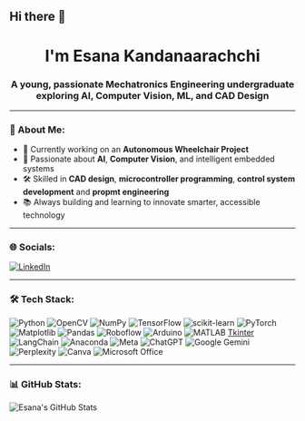 ## Hi there 👋

<h1 align="center"> I'm Esana Kandanaarachchi</h1>
<h3 align="center">A young, passionate Mechatronics Engineering undergraduate exploring AI, Computer Vision, ML, and CAD Design</h3>

---

### 🧠 About Me:
- 🔭 Currently working on an **Autonomous Wheelchair Project**
- 🤖 Passionate about **AI**, **Computer Vision**, and intelligent embedded systems
- 🛠 Skilled in **CAD design**, **microcontroller programming**, **control system development** and **propmt engineering**
- 📚 Always building and learning to innovate smarter, accessible technology

---

### 🌐 Socials:

[![LinkedIn](https://img.shields.io/badge/-LinkedIn-blue?style=flat&logo=linkedin)](www.linkedin.com/in/esanakandanaarachchi)

---

### 🛠️ Tech Stack:

![Python](https://img.shields.io/badge/python-3670A0?style=for-the-badge&logo=python&logoColor=ffdd54)
![OpenCV](https://img.shields.io/badge/OpenCV-27338e?style=for-the-badge&logo=opencv&logoColor=white)
![NumPy](https://img.shields.io/badge/numpy-%23013243.svg?style=for-the-badge&logo=numpy&logoColor=white)
![TensorFlow](https://img.shields.io/badge/TensorFlow-%23FF6F00.svg?style=for-the-badge&logo=TensorFlow&logoColor=white)
![scikit-learn](https://img.shields.io/badge/scikit--learn-%23F7931E.svg?style=for-the-badge&logo=scikit-learn&logoColor=white)
![PyTorch](https://img.shields.io/badge/PyTorch-%23EE4C2C.svg?style=for-the-badge&logo=PyTorch&logoColor=white)
![Matplotlib](https://img.shields.io/badge/Matplotlib-%23ffffff.svg?style=for-the-badge&logo=Matplotlib&logoColor=black)
![Pandas](https://img.shields.io/badge/pandas-%23150458.svg?style=for-the-badge&logo=pandas&logoColor=white)
![Roboflow](https://img.shields.io/badge/Roboflow-0A0A0A?style=for-the-badge&logo=roboflow&logoColor=white)
![Arduino](https://img.shields.io/badge/-Arduino-00979D?style=for-the-badge&logo=Arduino&logoColor=white)
![MATLAB](https://img.shields.io/badge/MATLAB-0076A8?style=for-the-badge&logo=Mathworks&logoColor=white)
[Tkinter](https://img.shields.io/badge/Tkinter-%23000000.svg?style=for-the-badge&logo=python&logoColor=white)
![LangChain](https://img.shields.io/badge/LangChain-00B3EC?style=for-the-badge&logo=chainlink&logoColor=white)
![Anaconda](https://img.shields.io/badge/Anaconda-44A833?style=for-the-badge&logo=anaconda&logoColor=white)
![Meta](https://img.shields.io/badge/Meta-%230467DF.svg?style=for-the-badge&logo=Meta&logoColor=white)
![ChatGPT](https://img.shields.io/badge/chatGPT-74aa9c?style=for-the-badge&logo=openai&logoColor=white)
![Google Gemini](https://img.shields.io/badge/google%20gemini-8E75B2?style=for-the-badge&logo=google%20gemini&logoColor=white)
![Perplexity](https://img.shields.io/badge/perplexity-000000?style=for-the-badge&logo=perplexity&logoColor=088F8F)
![Canva](https://img.shields.io/badge/Canva-%2300C4CC.svg?style=for-the-badge&logo=Canva&logoColor=white)
![Microsoft Office](https://img.shields.io/badge/Microsoft_Office-D83B01?style=for-the-badge&logo=microsoft-office&logoColor=white)

---

### 📊 GitHub Stats:

![Esana's GitHub Stats](https://github-readme-stats.vercel.app/api?username=EsanaKomudi&show_icons=true&theme=radical&cache_seconds=60)

